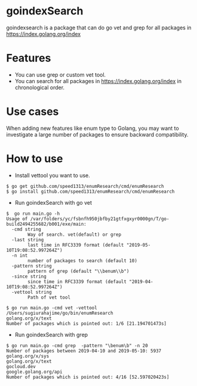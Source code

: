 # goindexSearch
goindexsearch is a package that can do go vet and grep for all packages in https://index.golang.org/index

# Features
- You can use grep or custom vet tool.
- You can search for all packages in https://index.golang.org/index in chronological order.

# Use cases
When adding new features like enum type to Golang, you may want to investigate a large number of packages to ensure backward compatibility.

# How to use
- Install vettool you want to use.
```
$ go get github.com/speed1313/enumResearch/cmd/enumResearch
$ go install github.com/speed1313/enumResearch/cmd/enumResearch
```

- Run goindexSearch with go vet
```
$  go run main.go -h
Usage of /var/folders/yc/fsbnfh950jbfby21gtfxgxyr0000gn/T/go-build2494255682/b001/exe/main:
  -cmd string
        Way of search. vet(default) or grep
  -last string
        last time in RFC3339 format (default "2019-05-10T19:08:52.997264Z")
  -n int
        number of packages to search (default 10)
  -pattern string
        pattern of grep (default "\\benum\\b")
  -since string
        since time in RFC3339 format (default "2019-04-10T19:08:52.997264Z")
  -vettool string
        Path of vet tool

$ go run main.go -cmd vet -vettool /Users/sugiurahajime/go/bin/enumResearch
golang.org/x/text
Number of packages which is pointed out: 1/6 [21.194701473s]
```

- Run goindexSearch with grep
```
$ go run main.go -cmd grep  -pattern "\benum\b" -n 20
Number of packages between 2019-04-10 and 2019-05-10: 5937
golang.org/x/sys
golang.org/x/text
gocloud.dev
google.golang.org/api
Number of packages which is pointed out: 4/16 [52.597020423s]
```